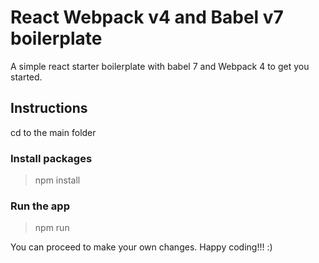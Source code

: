 # React Webpack v4 and Babel v7 boilerplate
A simple react starter boilerplate with babel 7 and Webpack 4 to get you started.

## Instructions
cd to the main folder

### Install packages
> npm install

### Run the app
> npm run

You can proceed to make your own changes. Happy coding!!! :)
